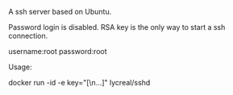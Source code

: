 A ssh server based on Ubuntu.

Password login is disabled.
RSA key is the only way to start a ssh connection.

username:root
password:root

Usage:

docker run -id -e key="<key1>[\n<key2>...]" lycreal/sshd
